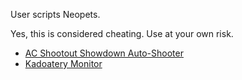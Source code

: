 User scripts Neopets.

Yes, this is considered cheating. Use at your own risk.

* [AC Shootout Showdown Auto-Shooter](https://github.com/Darimech/NeoScripts/raw/main/AC%20Shootout%20Showdown%20Auto-Shooter.user.js)
* [Kadoatery Monitor](https://github.com/Darimech/NeoScripts/raw/main/Kadoatery%20Monitor.user.js)

